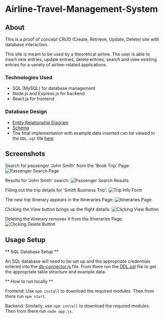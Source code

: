 # Airline-Travel-Management-System

## About
This is a proof of concept CRUD (Create, Retrieve, Update, Delete) site with database interaction.

This site is meant to be used by a theoretical airline. The user is able to insert new entries, update entries, delete entries, search and view existing entries for a variety of airline-related applications.

### Technologies Used
- SQL (MySQL) for database management
- Node.js and Express.js for backend
- React.js for frontend

### Database Design
- [Entity Relationship Diagram](https://drive.google.com/uc?export=view&id=1xM8g_zWLVF5AH41cuf2k2d8uH2CDENCr)
- [Schema](https://drive.google.com/uc?export=view&id=1kCXtct2KKWB-1DyqjJm5qh-LsfJH6dQY)
- The final implementation with example data inserted can be viewed in the `DDL.sql` file [here](https://github.com/chanceback/Airline-Travel-Management-System/blob/main/DDL.sql)

## Screenshots

Search for passenger 'John Smith' from the 'Book Trip' Page:
![Passenger Search Page](https://drive.google.com/uc?export=view&id=17OQYncmz2aYyRVoTeGx7_f5kl-C0ftvC)

Results for 'John Smith' search:
![Passenger Search Results](https://drive.google.com/uc?export=view&id=1vwmWgeJVfIbIVRJ9zMo0_XLgGCcCLLsm)

Filling out the trip details for 'Smith Business Trip':
![Trip Info Form](https://drive.google.com/uc?export=view&id=1TYMmW15pGHBlMvY3GQwnAhrMq8qri1Ko)

The new trip itinerary appears in the Itineraries Page:
![Itineraries Page](https://drive.google.com/uc?export=view&id=1osdXT3vcq9X1QRAEUoAy52btbgdHGOHd)

Clicking the View button brings up the flight details:
![Clicking View Button](https://drive.google.com/uc?export=view&id=153c_QM0HIrTDZZVKKVYoI4P4v0JN0QUF)

Deleting the itinerary removes it from the Itineraries Page:
![Clicking Delete Button](https://drive.google.com/uc?export=view&id=1rlfbeHLypF8VvT9qEobD15X1qduM3tZC)

## Usage Setup
** SQL Database Setup **

An SQL database will need to be set up and the appropriate credentials entered into the [db-connector.js](https://github.com/chanceback/Airline-Travel-Management-System/blob/main/project/p-backend/database/db-connector.js) file.
From there run the [DDL.sql](https://github.com/chanceback/Airline-Travel-Management-System/blob/main/DDL.sql) file to get the appropriate table structure and example data.

** How to run locally **

Frontend: Use `npm install` to download the required modules. Then from there run `npm start`.

Backend: Similarly, use `npm install` to download the required modules. Then from there run `node app.js`.
